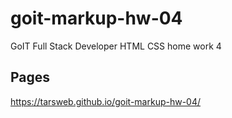 # goit-markup-hw-04
GoIT Full Stack Developer HTML CSS home work 4

## Pages 
https://tarsweb.github.io/goit-markup-hw-04/
